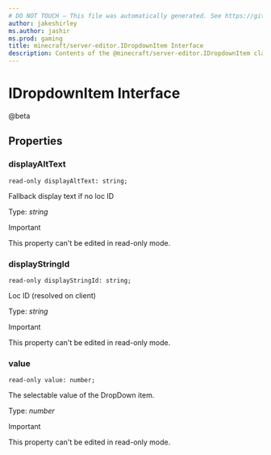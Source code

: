 ```yaml
---
# DO NOT TOUCH — This file was automatically generated. See https://github.com/mojang/minecraftapidocsgenerator to modify descriptions, examples, etc.
author: jakeshirley
ms.author: jashir
ms.prod: gaming
title: minecraft/server-editor.IDropdownItem Interface
description: Contents of the @minecraft/server-editor.IDropdownItem class.
---
```

# IDropdownItem Interface

@beta

## Properties

### **displayAltText**
`read-only displayAltText: string;`

Fallback display text if no loc ID

Type: *string*
  
> [!IMPORTANT]
> This property can't be edited in read-only mode.

### **displayStringId**
`read-only displayStringId: string;`

Loc ID (resolved on client)

Type: *string*
  
> [!IMPORTANT]
> This property can't be edited in read-only mode.

### **value**
`read-only value: number;`

The selectable value of the DropDown item.

Type: *number*
  
> [!IMPORTANT]
> This property can't be edited in read-only mode.
